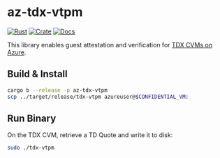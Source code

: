 # az-tdx-vtpm

[![Rust](https://github.com/kinvolk/azure-cvm-tooling/actions/workflows/rust.yml/badge.svg)](https://github.com/kinvolk/azure-cvm-tooling/actions/workflows/rust.yml)
[![Crate](https://img.shields.io/crates/v/az-tdx-vtpm.svg)](https://crates.io/crates/az-tdx-vtpm)
[![Docs](https://docs.rs/rand/badge.svg)](https://docs.rs/az-tdx-vtpm)

This library enables guest attestation and verification for [TDX CVMs on Azure](https://learn.microsoft.com/en-us/azure/confidential-computing/tdx-confidential-vm-overview).

## Build & Install

```bash
cargo b --release -p az-tdx-vtpm
scp ../target/release/tdx-vtpm azureuser@$CONFIDENTIAL_VM:
```

## Run Binary

On the TDX CVM, retrieve a TD Quote and write it to disk:

```bash
sudo ./tdx-vtpm
```
